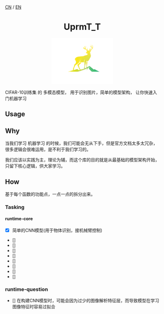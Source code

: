 [CN](README.md) / [EN](README_EN.md)

<h1 align="center">UprmT_T</h1>

<div align="center">
  <img src="assets/log.png" alt="UprmT_T AI" style="height: 150px; width: auto; max-width: 100%;" />
</div>

CIFAR-10训练集 的 多模态模型， 用于识别图片，简单的模型架构， 让你快速入门机器学习

## Usage


## Why

当我们学习 机器学习 的时候，我们可能会无从下手，但是官方文档太多太冗杂，很多逻辑会很难运用，是不利于我们学习的。

我们应该以实践为主，理论为辅，而这个库的目的就是从最基础的模型架构开始，只留下核心逻辑，供大家学习。

## How

基于每个函数的功能点，一点一点的拆分出来。

### Tasking

#### runtime-core


- [x] 简单的CNN模型(用于物体识别，接机械臂控制)
- []
- []
- []
- []
- []
- []
- []
- []

### runtime-question


- [] 在构建CNN模型时，可能会因为过少的图像解析特征层，而导致模型在学习图像特征时容易过拟合
